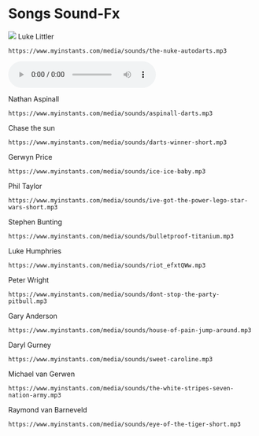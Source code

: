 # Songs Sound-Fx
![](https://r.testifier.nl/Acbs8526SDKI/resizing_type:fill/watermark:Kieran%20Cleeves%252FPDC/plain/https%3A%2F%2Fs3-newsifier.ams3.digitaloceanspaces.com%2Fdartsnews.de%2Fimages%2F2023-12%2Fstephen-bunting-3-65877dca8e286.jpg@webp)
Luke Littler
```text
https://www.myinstants.com/media/sounds/the-nuke-autodarts.mp3
```
<audio controls>
  <source src="https://www.myinstants.com/media/sounds/the-nuke-autodarts.mp3" type="audio/mpeg">
  Dein Browser unterstützt das Audio-Element nicht.
</audio>

Nathan Aspinall
```text
https://www.myinstants.com/media/sounds/aspinall-darts.mp3
```
Chase the sun 
```text
https://www.myinstants.com/media/sounds/darts-winner-short.mp3
```
Gerwyn Price
```text
https://www.myinstants.com/media/sounds/ice-ice-baby.mp3
```
Phil Taylor
```text
https://www.myinstants.com/media/sounds/ive-got-the-power-lego-star-wars-short.mp3
```
Stephen Bunting
```text
https://www.myinstants.com/media/sounds/bulletproof-titanium.mp3
```
Luke Humphries
```text
https://www.myinstants.com/media/sounds/riot_efxtQWw.mp3
```
Peter Wright
```text
https://www.myinstants.com/media/sounds/dont-stop-the-party-pitbull.mp3
```
Gary Anderson
```text
https://www.myinstants.com/media/sounds/house-of-pain-jump-around.mp3
```
Daryl Gurney
```text
https://www.myinstants.com/media/sounds/sweet-caroline.mp3
```
Michael van Gerwen
```text
https://www.myinstants.com/media/sounds/the-white-stripes-seven-nation-army.mp3
```
Raymond van Barneveld
```text
https://www.myinstants.com/media/sounds/eye-of-the-tiger-short.mp3
```
